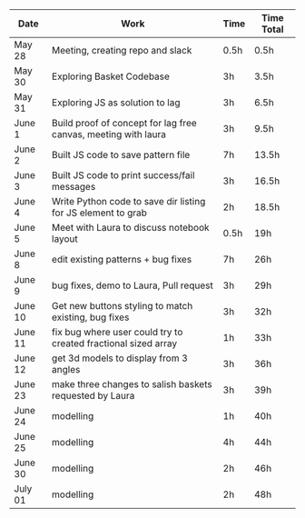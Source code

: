 
| Date   | Work                                                           | Time | Time Total |
|--------|----------------------------------------------------------------|------|------------|
| May 28 | Meeting, creating repo and slack                               | 0.5h | 0.5h       |
| May 30 | Exploring Basket Codebase                                      | 3h   | 3.5h       |
| May 31 | Exploring JS as solution to lag                                | 3h   | 6.5h       |
| June 1 | Build proof of concept for lag free canvas, meeting with laura | 3h   | 9.5h       |
| June 2 | Built JS code to save pattern file                             | 7h   | 13.5h      |
| June 3 | Built JS code to print success/fail messages                   | 3h   | 16.5h      |
| June 4 | Write Python code to save dir listing for JS element to grab   | 2h   | 18.5h      |
| June 5 | Meet with Laura to discuss notebook layout                     | 0.5h | 19h        |
| June 8 | edit existing patterns + bug fixes                             | 7h   | 26h        |
| June 9 | bug fixes, demo to Laura, Pull request                         | 3h   | 29h        |
| June 10| Get new buttons styling to match existing, bug fixes           | 3h   | 32h        |
| June 11| fix bug where user could try to created fractional sized array | 1h   | 33h        |
| June 12| get 3d models to display from 3 angles                         | 3h   | 36h        |
| June 23| make three changes to salish baskets requested by Laura        | 3h   | 39h        |
| June 24| modelling                                                      | 1h   | 40h        |
| June 25| modelling                                                      | 4h   | 44h        |
| June 30| modelling                                                      | 2h   | 46h        |
| July 01| modelling                                                      | 2h   | 48h        |
